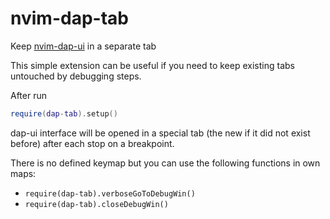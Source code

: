 # nvim-dap-tab
Keep [nvim-dap-ui](https://github.com/rcarriga/nvim-dap-ui) in a separate tab

This simple extension can be useful if you need to keep existing tabs untouched by debugging steps.

After run
```lua
require(dap-tab).setup()
```
dap-ui interface will be opened in a special tab (the new if it did not exist before) after each stop on a breakpoint.

There is no defined keymap but you can use the following functions in own maps:
- `require(dap-tab).verboseGoToDebugWin()`
- `require(dap-tab).closeDebugWin()`
